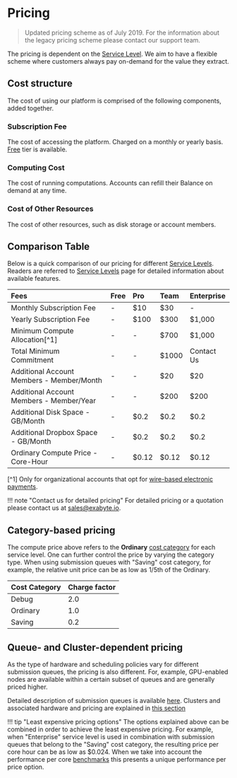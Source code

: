 # Pricing

> Updated pricing scheme as of July 2019. For the information about the legacy pricing scheme please contact our support team.

The pricing is dependent on the [Service Level](../accounts/service-levels.md). We aim to have a flexible scheme where customers always pay on-demand for the value they extract.

## Cost structure

The cost of using our platform is comprised of the following components, added together.

### Subscription Fee 

The cost of accessing the platform. Charged on a monthly or yearly basis. [Free](../accounts/service-levels.md#free-service-level) tier is available.

### Computing Cost

The cost of running computations. Accounts can refill their Balance on demand at any time.

### Cost of Other Resources

The cost of other resources, such as disk storage or account members.

## Comparison Table

Below is a quick comparison of our pricing for different [Service Levels](../accounts/service-levels.md).
Readers are referred to [Service Levels](../accounts/service-levels.md) page for detailed information about available features.

| Fees                                      | Free         | Pro            | Team           | Enterprise     |
| :-------------                            | :----------- | :------------- | :------------- | :------------- |
| Monthly Subscription Fee                  | -            | $10            | $30            | -              |
| Yearly Subscription Fee                   | -            | $100           | $300           | $1,000         |
| Minimum Compute Allocation[^1]            | -            | -              | $700           | $1,000         |
| Total Minimum Commitment                  | -            | -              | $1000          | Contact Us     |
| Additional Account Members - Member/Month | -            | -              | $20            | $20            |
| Additional Account Members - Member/Year  | -            | -              | $200           | $200           |
| Additional Disk Space - GB/Month          | -            | $0.2           | $0.2           | $0.2           |
| Additional Dropbox Space - GB/Month       | -            | $0.2           | $0.2           | $0.2           |
| Ordinary Compute Price - Core-Hour        | -            | $0.12          | $0.12          | $0.12          |

[^1] Only for organizational accounts that opt for [wire-based electronic payments](../accounts/payments-charges.md#wire-based-payments).

!!! note "Contact us for detailed pricing"
    For detailed pricing or a quotation please contact us at <a href="mailto:sales@exabyte.io" target="_blank">sales@exabyte.io</a>.

## Category-based pricing

The compute price above refers to the **Ordinary** [cost category](../infrastructure/resource/category.md#cost-categories) for each service level. One can further control the price by varying the category type. When using submission queues with "Saving" cost category, for example, the relative unit price can be as low as 1/5th of the Ordinary.

|Cost Category| Charge factor
|:---------   |:------------
|Debug        | 2.0
|Ordinary     | 1.0
|Saving       | 0.2

## Queue- and Cluster-dependent pricing

As the type of hardware and scheduling policies vary for different submission queues, the pricing is also different. For, example, GPU-enabled nodes are available within a certain subset of queues and are generally priced higher.

Detailed description of submission queues is available [here](../infrastructure/resource/queues.md). Clusters and associated hardware and pricing are explained in [this section](../infrastructure/clusters/overview.md)

!!! tip "Least expensive pricing options"
    The options explained above can be combined in order to achieve the least expensive pricing. For example, when "Enterprise" service level is used in combination with submission queues that belong to the "Saving" cost category, the resulting price per core hour can be as low as $0.024. When we take into account the performance per core [benchmarks](../benchmarks/2018-11-12-comparison.md#performance-per-core) this presents a unique performance per price option.
